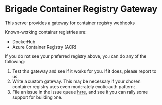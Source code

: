 # Brigade Container Registry Gateway

This server provides a gateway for container registry webhooks.

Known-working container registries are:

- DockerHub
- Azure Container Registry (ACR)

If you do not see your preferred registry above, you can do any of the following:

1. Test this gateway and see if it works for you. If it does, please report to
  us.
2. Write a custom gateway. This may be necessary if your chosen container registry
  uses even moderately exotic auth patterns.
3. File an issue in the issue queue [here](https://github.com/brigadecore/brigade/issues), and see if you can rally some support
  for building one.
